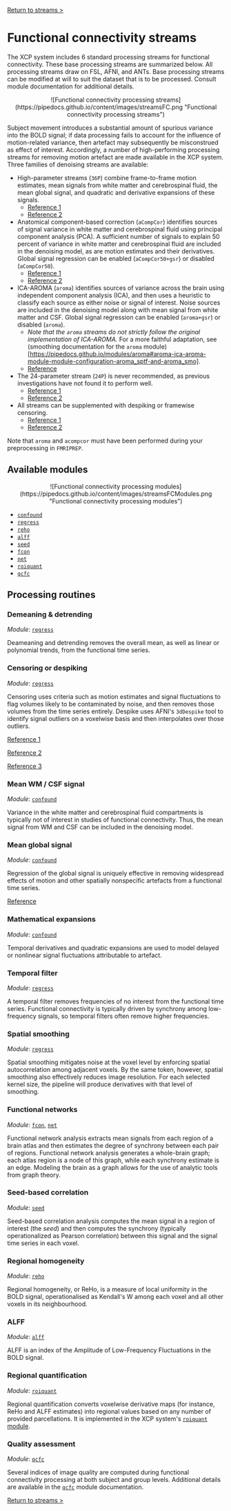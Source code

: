 [Return to streams >](https://pipedocs.github.io//config/streams)

# Functional connectivity streams

The XCP system includes 6 standard processing streams for functional connectivity. These base processing streams are summarized below. All processing streams draw on FSL, AFNI, and ANTs. Base processing streams can be modified at will to suit the dataset that is to be processed. Consult module documentation for additional details.

<p align="center">
![Functional connectivity processing streams](https://pipedocs.github.io/content/images/streamsFC.png "Functional connectivity processing streams")
</p>

Subject movement introduces a substantial amount of spurious variance into the BOLD signal; if data processing fails to account for the influence of motion-related variance, then artefact may subsequently be misconstrued as effect of interest. Accordingly, a number of high-performing processing streams for removing motion artefact are made available in the XCP system. Three families of denoising streams are available:

 * High-parameter streams (`36P`) combine frame-to-frame motion estimates, mean signals from white matter and cerebrospinal fluid, the mean global signal, and quadratic and derivative expansions of these signals.
   * [Reference 1](https://www.ncbi.nlm.nih.gov/pubmed/22926292)
   * [Reference 2](https://www.ncbi.nlm.nih.gov/pubmed/23994314)
 * Anatomical component-based correction (`aCompCor`) identifies sources of signal variance in white matter and cerebrospinal fluid using principal component analysis (PCA). A sufficient number of signals to explain 50 percent of variance in white matter and cerebrospinal fluid are included in the denoising model, as are motion estimates and their derivatives. Global signal regression can be enabled (`aCompCor50+gsr`) or disabled (`aCompCor50`).
   * [Reference 1](https://www.ncbi.nlm.nih.gov/pubmed/17560126)
   * [Reference 2](https://www.ncbi.nlm.nih.gov/pubmed/24657780)
 * ICA-AROMA (`aroma`) identifies sources of variance across the brain using independent component analysis (ICA), and then uses a heuristic to classify each source as either noise or signal of interest. Noise sources are included in the denoising model along with mean signal from white matter and CSF. Global signal regression can be enabled (`aroma+gsr`) or disabled (`aroma`).
   * _Note that the `aroma` streams do not strictly follow the original implementation of ICA-AROMA._ For a more faithful adaptation, see (smoothing documentation for the `aroma` module)[https://pipedocs.github.io/modules/aroma#aroma-ica-aroma-module-module-configuration-aroma_sptf-and-aroma_smo].
   * [Reference](https://www.ncbi.nlm.nih.gov/pubmed/25770991)
 * The 24-parameter stream (`24P`) is never recommended, as previous investigations have not found it to perform well.
   * [Reference 1](https://www.ncbi.nlm.nih.gov/pubmed/28302591)
   * [Reference 2](https://www.ncbi.nlm.nih.gov/pubmed/29278773)
 * All streams can be supplemented with despiking or framewise censoring.
   * [Reference 1](https://www.ncbi.nlm.nih.gov/pubmed/17490845)
   * [Reference 2](https://www.ncbi.nlm.nih.gov/pubmed/22019881)

Note that `aroma` and `acompcor` must have been performed during your preprocessing in `FMRIPREP`.

## Available modules

<p align="center">
![Functional connectivity processing modules](https://pipedocs.github.io/content/images/streamsFCModules.png "Functional connectivity processing modules")
</p>

 * [`confound`](https://pipedocs.github.io/modules/confound)
 * [`regress`](https://pipedocs.github.io/modules/regress)
 * [`reho`](https://pipedocs.github.io/modules/reho)
 * [`alff`](https://pipedocs.github.io/modules/alff)
 * [`seed`](https://pipedocs.github.io/modules/seed)
 * [`fcon`](https://pipedocs.github.io/modules/fcon)
 * [`net`](https://pipedocs.github.io/modules/net)
 * [`roiquant`](https://pipedocs.github.io/modules/roiquant)
 * [`qcfc`](https://pipedocs.github.io/modules/qcfc)

## Processing routines

### Demeaning & detrending

_Module_: [`regress`](https://pipedocs.github.io/modules/regress)

Deameaning and detrending removes the overall mean, as well as linear or polynomial trends, from the functional time series.

### Censoring or despiking

_Module_: [`regress`](https://pipedocs.github.io/modules/regress)

Censoring uses criteria such as motion estimates and signal fluctuations to flag volumes likely to be contaminated by noise, and then removes those volumes from the time series entirely. Despike uses AFNI's `3dDespike` tool to identify signal outliers on a voxelwise basis and then interpolates over those outliers.

[Reference 1](https://www.ncbi.nlm.nih.gov/pubmed/17490845)

[Reference 2](https://www.ncbi.nlm.nih.gov/pubmed/22019881)

[Reference 3](https://www.ncbi.nlm.nih.gov/pubmed/22926292)

### Mean WM / CSF signal

_Module_: [`confound`](https://pipedocs.github.io/modules/confound)

Variance in the white matter and cerebrospinal fluid compartments is typically not of interest in studies of functional connectivity. Thus, the mean signal from WM and CSF can be included in the denoising model.

### Mean global signal

_Module_: [`confound`](https://pipedocs.github.io/modules/confound)

Regression of the global signal is uniquely effective in removing widespread effects of motion and other spatially nonspecific artefacts from a functional time series.

[Reference](https://www.ncbi.nlm.nih.gov/pubmed/15110027)

### Mathematical expansions

_Module_: [`confound`](https://pipedocs.github.io/modules/confound)

Temporal derivatives and quadratic expansions are used to model delayed or nonlinear signal fluctuations attributable to artefact.

### Temporal filter

_Module_: [`regress`](https://pipedocs.github.io/modules/regress)

A temporal filter removes frequencies of no interest from the functional time series. Functional connectivity is typically driven by synchrony among low-frequency signals, so temporal filters often remove higher frequencies.

### Spatial smoothing

_Module_: [`regress`](https://pipedocs.github.io/modules/regress)

Spatial smoothing mitigates noise at the voxel level by enforcing spatial autocorrelation among adjacent voxels. By the same token, however, spatial smoothing also effectively reduces image resolution. For each selected kernel size, the pipeline will produce derivatives with that level of smoothing.

### Functional networks

_Module_: [`fcon`](https://pipedocs.github.io/modules/fcon), [`net`](https://pipedocs.github.io/modules/net)

Functional network analysis extracts mean signals from each region of a brain atlas and then estimates the degree of synchrony between each pair of regions. Functional network analysis generates a whole-brain graph; each atlas region is a node of this graph, while each synchrony estimate is an edge. Modeling the brain as a graph allows for the use of analytic tools from graph theory.

### Seed-based correlation

_Module_: [`seed`](https://pipedocs.github.io/modules/seed)

Seed-based correlation analysis computes the mean signal in a region of interest (the _seed_) and then computes the synchrony (typically operationalized as Pearson correlation) between this signal and the signal time series in each voxel.

### Regional homogeneity

_Module_: [`reho`](https://pipedocs.github.io/modules/reho)

Regional homogeneity, or ReHo, is a measure of local uniformity in the BOLD signal, operationalised as Kendall's W among each voxel and all other voxels in its neighbourhood.

### ALFF

_Module_: [`alff`](https://pipedocs.github.io/modules/alff)

ALFF is an index of the Amplitude of Low-Frequency Fluctuations in the BOLD signal.

### Regional quantification

_Module_: [`roiquant`](https://pipedocs.github.io/modules/roiquant)

Regional quantification converts voxelwise derivative maps (for instance, ReHo and ALFF estimates) into regional values based on any number of provided parcellations. It is implemented in the XCP system's [`roiquant` module](https://pipedocs.github.io/modules/roiquant).

### Quality assessment

_Module_: [`qcfc`](https://pipedocs.github.io/modules/qcfc)

Several indices of image quality are computed during functional connectivity processing at both subject and group levels. Additional details are available in the [`qcfc`](https://pipedocs.github.io/modules/qcfc) module documentation.

[Return to streams >](https://pipedocs.github.io//config/streams)

